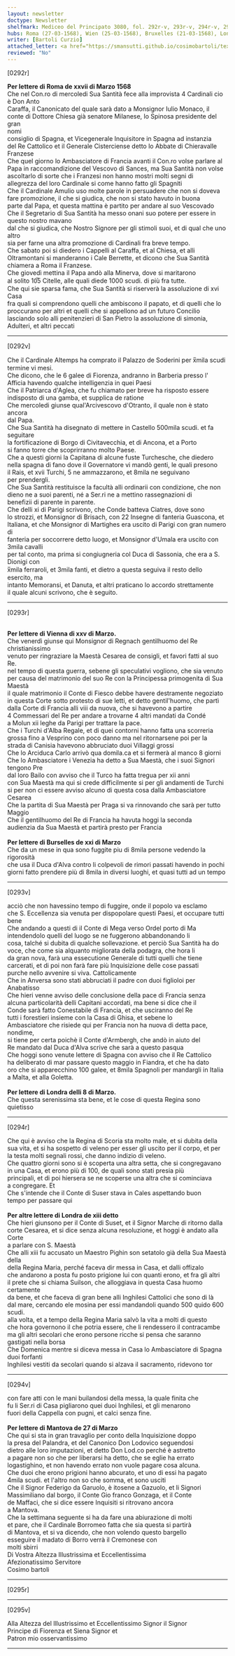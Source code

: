 ```yaml
---
layout: newsletter
doctype: Newsletter
shelfmark: Mediceo del Principato 3080, fol. 292r-v, 293r-v, 294r-v, 295r-v
hubs: Roma (27-03-1568), Wien (25-03-1568), Bruxelles (21-03-1568), London (08-03-1568), London (17-03-1568), Mantova (27-03-1568)
writer: [Bartoli Curzio]
attached_letter: <a href="https://smansutti.github.io/cosimobartoli/texts/TBD/">TBD</a>
reviewed: "No"
---
```


[0292r]  
  
  
<strong>Per lettere di Roma de xxvii di Marzo 1568</strong>  
Che nel Con.ro di mercoledi Sua Santità fece alla improvista 4 Cardinali cio è Don Anto  
Caraffa, il Canonicato del quale sarà dato a Monsignor Iulio Monaco, il  
conte di Dottore Chiesa già senatore Milanese, lo Spinosa presidente del gran  
nomi  
consiglio di Spagna, et Vicegenerale Inquisitore in Spagna ad instanzia  
del Re Cattolico et il Generale Cisterciense detto lo Abbate di Chieravalle  
Franzese  
Che quel giorno lo Ambasciatore di Francia avanti il Con.ro volse parlare al  
Papa in raccomandizione del Vescovo di Sances, ma Sua Santità non volse  
ascoltarlo di sorte che i Franzesi non hanno mostri molti segni di  
allegrezza del loro Cardinale si come hanno fatto gli Spagniti  
Che il Cardinale Amulio uso molte parole in persuadere che non si doveva  
fare promozione, il che si giudica, che non si stato havuto in buona  
parte dal Papa, et questa mattina è partito per andare al suo Vescovado  
Che il Segretario di Sua Santità ha messo onani suo potere per essere in questo nostro mavano  
dal che si giudica, che Nostro Signore per gli stimoli suoi, et di qual che uno altro  
sia per farne una altra promozione di Cardinali fra breve tempo.  
Che sabato poi si diedero i Cappelli al Caraffa, et al Chiesa, et alli  
Oltramontani si manderanno i Cale Berrette, et dicono che Sua Santità  
chiamera a Roma il Franzese.  
Che giovedì mettina il Papa andò alla Minerva, dove si maritarono  
al solito 10̅5 Citelle, alle quali diede 1000 scudi. di più fra tutte.  
Che qui sie sparsa fama, che Sua Santità si riserverà la assoluzione di xvi Casa  
fra quali si comprendono quelli che ambiscono il papato, et di quelli che lo  
proccurano per altri et quelli che si appellono ad un futuro Concilio  
lasciando solo alli penitenzieri di San Pietro la assoluzione di simonia,  
Adulteri, et altri peccati  
  
---  

[0292v]  
  
  
Che il Cardinale Altemps ha comprato il Palazzo de Soderini per x̅mila scudi  
termine vi mesi.  
Che dicono, che le 6 galee di Fiorenza, andranno in Barberia presso l'  
Afficia havendo qualche intelligenzia in quei Paesi  
Che il Patriarca d'Aglea, che fu chiamato per breve ha risposto essere  
indisposto di una gamba, et supplica de ratione  
Che mercoledi giunse qual'Arcivescovo d'Otranto, il quale non è stato ancora  
dal Papa.  
Che Sua Santità ha disegnato di mettere in Castello 500mila scudi. et fa seguitare  
la fortificazione di Borgo di Civitavecchia, et di Ancona, et a Porto  
si fanno torre che scoprirranno molto Paese.  
Che a questi giorni la Capitana di alcune fuste Turchesche, che diedero  
nella spagna di fano dove il Governatore vi mandò genti, le quali presono  
il Rais, et xvii Turchi, 5 ne ammazzarono, et 8mila ne seguivano  
per prendergli.  
Che Sua Santità restituisce la facultà alli ordinarii con condizione, che non  
dieno ne a suoi parenti, né a Ser.ri ne a mettino rassegnazioni di  
benefizii di parente in parente.  
Che delli xi di Parigi scrivono, che Conde batteva Ciatres, dove sono  
lo strozzi, et Monsignor di Brisach, con 22 Insegne di fanteria Guascona, et  
Italiana, et che Monsignor di Martighes era uscito di Parigi con gran numero di  
fanteria per soccorrere detto luogo, et Monsignor d'Umala era uscito con 3mila cavalli  
per tal conto, ma prima si congiugneria col Duca di Sassonia, che era a S. Dionigi con  
x̅mila ferraroli, et 3mila fanti, et dietro a questa seguiva il resto dello esercito, ma  
intanto Memoransi, et Danuta, et altri praticano lo accordo strettamente  
il quale alcuni scrivono, che è seguito.  
  
---  

[0293r]  
  
  
<br/><strong>Per lettere di Vienna di xxv di Marzo.</strong>  
Che venerdì giunse qui Monsignor di Regnach gentilhuomo del Re christianissimo  
venuto per ringraziare la Maestà Cesarea de consigli, et favori fatti al suo Re.  
nel tempo di questa guerra, sebene gli speculativi vogliono, che sia venuto  
per causa del matrimonio del suo Re con la Principessa primogenita di Sua Maestà  
il quale matrimonio il Conte di Fiesco debbe havere destramente negoziato  
in questa Corte sotto protesto di sue letti, et detto gentil'huomo, che partì  
dalla Corte di Francia alli viii da nuova, che si havevono a partire  
4 Commessari del Re per andare a trovarne 4 altri mandati da Condé  
a Molun xii leghe da Parigi per trattare la pace.  
Che i Turchi d'Alba Regale, et di quei contorni hanno fatta una scorreria  
grossa fino a Vesprino con poco danno ma nel ritornarsene poi per la  
strada di Canisia havevono abbruciato duoi Villaggi grossi  
Che lo Arciduca Carlo arrivò qua domila.ca et si fermerà al manco 8 giorni  
Che lo Ambasciatore i Venezia ha detto a Sua Maestà, che i suoi Signori tengono Pre  
dal loro Bailo con avviso che il Turco ha fatta tregua per xii anni  
con Sua Maestà ma qui si crede difficilmente si per gli andamenti de Turchi  
si per non ci essere avviso alcuno di questa cosa dalla Ambasciatore Cesarea  
Che la partita di Sua Maestà per Praga si va rinnovando che sarà per tutto Maggio  
Che il gentilhuomo del Re di Francia ha havuta hoggi la seconda  
audienzia da Sua Maestà et partirà presto per Francia  
<br/><strong>Per lettere di Burselles de xxi di Marzo</strong>  
Che da un mese in qua sono fuggite piu di 8mila persone vedendo la rigorosità  
che usa il Duca d'Alva contro li colpevoli de rimori passati havendo in pochi  
giorni fatto prendere più di 8mila in diversi luoghi, et quasi tutti ad un tempo  
  
---  

[0293v]  
  
  
acciò che non havessino tempo di fuggire, onde il popolo va esclamo  
che S. Eccellenza sia venuta per dispopolare questi Paesi, et occupare tutti bene  
Che andando a questi di il Conte di Mega verso Ordel porto di Ma  
intendendolo quelli del luogo se ne fuggerono abbandonando li  
cosa, talché si dubita di qualche sollevazione. et perciò Sua Santità ha do  
voce, che come sia alquanto migliorata della podagra, che hora li  
da gran nova, farà una essecutione Generale di tutti quelli che tiene  
carcerati, et di poi non farà fare più Inquisizione delle cose passati  
purche nello avvenire si viva. Cattolicamente  
Che in Anversa sono stati abbruciati il padre con duoi figlioloi per Anabatisso  
Che hieri venne avviso delle conclusione della pace di Francia senza  
alcuna particolarità delli Capitani accordati, ma bene si dice che il  
Conde sarà fatto Conestabile di Francia, et che usciranno del Re  
tutti i forestieri insieme con la Casa di Ghisa, et sebene lo  
Ambasciatore che risiede qui per Francia non ha nuova di detta pace, nondime,  
si tiene per certa poichè il Conte d'Armbergh, che andò in aiuto del  
Re mandato dal Duca d'Alva scrive che sarà a questo pasqua  
Che hoggi sono venute lettere di Spagna con avviso che il Re Cattolico  
ha deliberato di mar passare questo maggio in Fiandra, et che ha dato  
oro che si apparecchino 100 galee, et 8mila Spagnoli per mandargli in Italia  
a Malta, et alla Goletta.  
<br/><strong>Per lettere di Londra delli 8 di Marzo.</strong>  
Che questa serenissima sta bene, et le cose di questa Regina sono quietisso  
  
---  

[0294r]  
  
  
Che qui è avviso che la Regina di Scoria sta molto male, et si dubita della  
sua vita, et si ha sospetto di veleno per esser gli uscito per il corpo, et per  
la testa molti segnali rossi, che danno indizio di veleno.  
Che quattro giorni sono si è scoperta una altra setta, che si congregavano  
in una Casa, et erono più di 100, de quali sono stati presia più  
principali, et di poi hiersera se ne scoperse una altra che si cominciava  
a congregare. Et  
Che s'intende che il Conte di Suser stava in Cales aspettando buon  
tempo per passare qui  
<br/><strong>Per altre lettere di Londra de xiii detto</strong>  
Che hieri giunsono per il Conte di Suset, et il Signor Marche di ritorno dalla  
corte Cesarea, et si dice senza alcuna resoluzione, et hoggi è andato alla Corte  
a parlare con S. Maestà  
Che alli xiii fu accusato un Maestro Pighin son setatolo già della Sua Maestà della  
della Regina Maria, perché faceva dir messa in Casa, et dalli offizalo  
che andarono a posta fu posto prigione lui con quanti erono, et fra gli altri  
il prete che si chiama Suilson, che alloggiava in questa Casa huomo certamente  
da bene, et che faceva di gran bene alli Inghilesi Cattolici che sono di là  
dal mare, cercando ele mosina per essi mandandoli quando 500 quido 600 scudi.  
alla volta, et a tempo della Regina Maria salvò la vita a molti di questo  
che hora governono il che potria essere, che li rendessero il contracambe  
ma gli altri secolari che erono persone ricche si pensa che saranno  
gastigati nella borsa  
Che Domenica mentre si diceva messa in Casa lo Ambasciatore di Spagna duoi forfanti  
Inghilesi vestiti da secolari quando si alzava il sacramento, ridevono tor  
  
---  

[0294v]  
  
  
con fare atti con le mani builandosi della messa, la quale finita che  
fu li Ser.ri di Casa pigliarono quei duoi Inghilesi, et gli menarono  
fuori della Cappella con pugni, et calci senza fine.  
<br/><strong>Per lettere di Mantova de 27 di Marzo</strong>  
Che qui si sta in gran travaglio per conto della Inquisizione doppo  
la presa del Palandra, et del Canonico Don Lodovico seguendosi  
dietro alle loro imputazioni, et detto Don Lod.co perché è astretto  
a pagare non so che per liberarsi ha detto, che se eglie ha errato  
logastighino, et non havendo errato non vuole pagare cosa alcuna.  
Che duoi che erono prigioni hanno abcurato, et uno di essi ha pagato  
4mila scudi. et l'altro non so che somma, et sono usciti  
Che il Signor Federigo da Garuolo, è itosene a Gazuolo, et li Signori  
Massimiliano dal borgo, il Conte Gio franco Gonzaga, et il Conte  
de Maffaci, che si dice essere Inquisiti si ritrovano ancora  
a Mantova.  
Che la settimana seguente si ha da fare una abiurazione di molti  
et pare, che il Cardinale Borromeo fatta che sia questa si partirà  
di Mantova, et si va dicendo, che non volendo questo bargello  
esseguire il madato di Borro verrà il Cremonese con  
molti sbirri  
Di Vostra Altezza Illustrissima et Eccellentissima  
Afezionatissimo Servitore  
Cosimo bartoli  
  
---  

[0295r]  
  
  
  
---  

[0295v]  
  
  
Alla Altezza del Illustrissimo et Eccellentissimo Signor il Signor  
Principe di Fiorenza et Siena Signor et  
Patron mio osservantissimo  
  
---  

